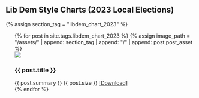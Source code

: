 ## Lib Dem Style Charts (2023 Local Elections)

{% assign section_tag = "libdem_chart_2023" %}

<ul>
  {% for post in site.tags.libdem_chart_2023 %}
  {% assign image_path = "/assets/" | append: section_tag | append: "/" | append: post.post_asset %}
    <li style="list-style-type: none; margin: 0; padding: 0;"><img style="max-width: 256px; max-height: 192px" src="{{ image_path }}"><h3>{{ post.title }}</h3> {{ post.summary }} <span>{{ post.size }}</span> <a href="{{ image_path }}" download={{ post.title | append: ".png" }}>[Download]</a></li>
  {% endfor %}
</ul>